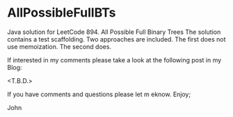 # AllPossibleFullBTs
Java solution for LeetCode 894. All Possible Full Binary Trees
The solution contains a test scaffolding.
Two approaches are included.
The first does not use memoization.
The second does.

If interested in my comments please take a look at the following post in my Blog:

<T.B.D.>

If you have comments and questions please let m eknow.
Enjoy;

John
